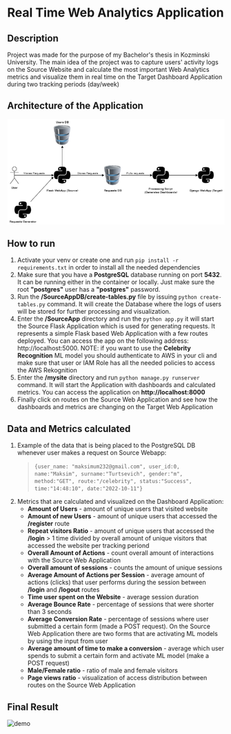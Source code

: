 # Real Time Web Analytics Application
## Description
Project was made for the purpose of my Bachelor's thesis in Kozminski University. 
The main idea of the project was to capture users' activity logs on the Source Website and calculate 
the most important Web Analytics metrics and visualize them in real time on the Target Dashboard Application during two tracking 
periods (day/week)

## Architecture of the Application
![image](https://github.com/rvidxr666/WebAnalyticsApp/blob/master/images/architecture.png?raw=true)

## How to run
1. Activate your venv or create one and run ```pip install -r requirements.txt``` in order to install all the needed dependencies
2. Make sure that you have a **PostgreSQL** database running on port **5432**. It can be running either in the container or locally.
Just make sure the root **"postgres"** user has a **"postgres"** password.
3. Run the **/SourceAppDB/create-tables.py** file by issuing ```python create-tables.py``` command. It will create the Database where
the logs of users will be stored for further processing and visualization.
3. Enter the **/SourceApp** directory and run the ```python app.py``` it will start the Source Flask Application which
is used for generating requests. It represents a simple Flask based Web Application with a few routes deployed.
You can access the app on the following address: http://localhost:5000. NOTE: if you want to use the **Celebrity Recognition** 
ML model you should authenticate to AWS in your cli and make sure that user or IAM Role has all the needed policies to access the AWS Rekognition
4. Enter the **/mysite** directory and run ```python manage.py runserver``` command. It will start the Application with 
dashboards and calculated metrics. You can access the application on **http://localhost:8000**
5. Finally click on routes on the Source Web Application and see how the dashboards and metrics are changing on the Target
Web Application

## Data and Metrics calculated
1. Example of the data that is being placed to the PostgreSQL DB whenever user makes a request on Source Webapp: 
    > ```{user_name: "maksimum232@gmail.com", user_id:0,	name:"Maksim", surname:"Turtsevich", gender:"m", method:"GET", route:"/celebrity", status:"Success", time:"14:48:10", date:"2022-10-11"}```
2. Metrics that are calculated and visualized on the Dashboard Application:
    - **Amount of Users** - amount of unique users that visited website
    - **Amount of new Users** - amount of unique users that accessed the **/register** route
    - **Repeat visitors Ratio** - amount of unique users that accessed the **/login** > 1 time divided by overall amount 
    of unique visitors that accessed the website per tracking periond
    - **Overall Amount of Actions** - count overall amount of interactions with the Source Web Application
    - **Overall amount of sessions** - counts the amount of unique sessions 
    - **Average Amount of Actions per Session** - average amount of actions (clicks) that user performs during the session between
    **/login** and **/logout** routes
    - **Time user spent on the Website** - average session duration
    - **Average Bounce Rate** - percentage of sessions that were shorter than 3 seconds
    - **Average Conversion Rate** - percentage of sessions where user submitted a certain form (made a POST request). On 
    the Source Web Application there are two forms that are activating ML models by using the input from user
    - **Average amount of time to make a conversion** - average which user spends to submit a certain form and activate ML model 
    (make a POST request)
    - **Male/Female ratio** - ratio of male and female visitors
    - **Page views ratio** - visualization of access distribution between routes on the Source Web Application

## Final Result
![demo](https://github.com/rvidxr666/WebAnalyticsApp/blob/master/images/demonstration.gif?raw=true)
    
    
